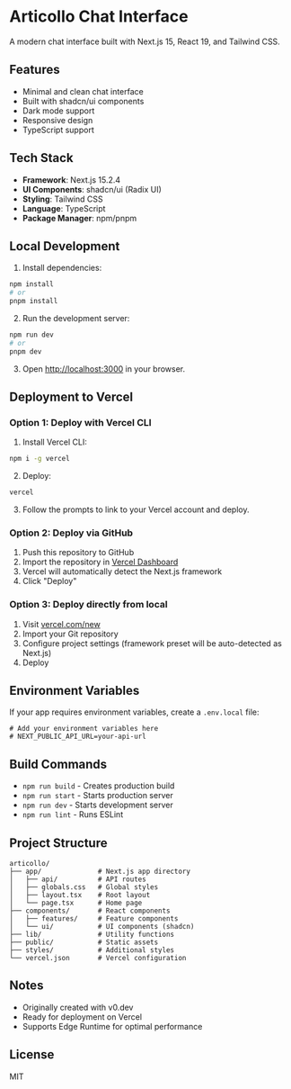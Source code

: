 # Articollo Chat Interface

A modern chat interface built with Next.js 15, React 19, and Tailwind CSS.

## Features

- Minimal and clean chat interface
- Built with shadcn/ui components
- Dark mode support
- Responsive design
- TypeScript support

## Tech Stack

- **Framework**: Next.js 15.2.4
- **UI Components**: shadcn/ui (Radix UI)
- **Styling**: Tailwind CSS
- **Language**: TypeScript
- **Package Manager**: npm/pnpm

## Local Development

1. Install dependencies:
```bash
npm install
# or
pnpm install
```

2. Run the development server:
```bash
npm run dev
# or
pnpm dev
```

3. Open [http://localhost:3000](http://localhost:3000) in your browser.

## Deployment to Vercel

### Option 1: Deploy with Vercel CLI

1. Install Vercel CLI:
```bash
npm i -g vercel
```

2. Deploy:
```bash
vercel
```

3. Follow the prompts to link to your Vercel account and deploy.

### Option 2: Deploy via GitHub

1. Push this repository to GitHub
2. Import the repository in [Vercel Dashboard](https://vercel.com/dashboard)
3. Vercel will automatically detect the Next.js framework
4. Click "Deploy"

### Option 3: Deploy directly from local

1. Visit [vercel.com/new](https://vercel.com/new)
2. Import your Git repository
3. Configure project settings (framework preset will be auto-detected as Next.js)
4. Deploy

## Environment Variables

If your app requires environment variables, create a `.env.local` file:

```env
# Add your environment variables here
# NEXT_PUBLIC_API_URL=your-api-url
```

## Build Commands

- `npm run build` - Creates production build
- `npm run start` - Starts production server
- `npm run dev` - Starts development server
- `npm run lint` - Runs ESLint

## Project Structure

```
articollo/
├── app/              # Next.js app directory
│   ├── api/          # API routes
│   ├── globals.css   # Global styles
│   ├── layout.tsx    # Root layout
│   └── page.tsx      # Home page
├── components/       # React components
│   ├── features/     # Feature components
│   └── ui/           # UI components (shadcn)
├── lib/              # Utility functions
├── public/           # Static assets
├── styles/           # Additional styles
└── vercel.json       # Vercel configuration
```

## Notes

- Originally created with v0.dev
- Ready for deployment on Vercel
- Supports Edge Runtime for optimal performance

## License

MIT